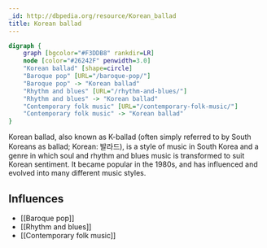 ```yaml
---
_id: http://dbpedia.org/resource/Korean_ballad
title: Korean ballad
---
```


```dot
digraph {
	graph [bgcolor="#F3DDB8" rankdir=LR]
	node [color="#26242F" penwidth=3.0]
	"Korean ballad" [shape=circle]
	"Baroque pop" [URL="/baroque-pop/"]
	"Baroque pop" -> "Korean ballad"
	"Rhythm and blues" [URL="/rhythm-and-blues/"]
	"Rhythm and blues" -> "Korean ballad"
	"Contemporary folk music" [URL="/contemporary-folk-music/"]
	"Contemporary folk music" -> "Korean ballad"
}
```

Korean ballad, also known as K-ballad (often simply referred to by South Koreans as ballad; Korean: 발라드), is a style of music in South Korea and a genre in which soul and rhythm and blues music is transformed to suit Korean sentiment. It became popular in the 1980s, and has influenced and evolved into many different music styles.

## Influences
- [[Baroque pop]]
- [[Rhythm and blues]]
- [[Contemporary folk music]]
